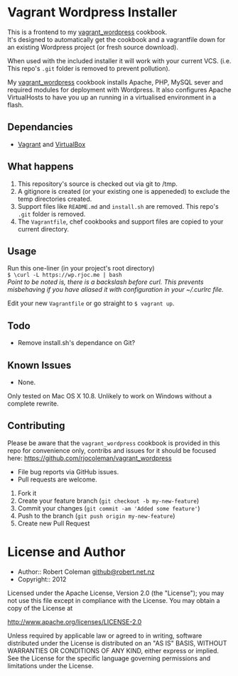 Vagrant Wordpress Installer
===


This is a frontend to my [vagrant_wordpress](https://github.com/rjocoleman/vagrant_wordpress) cookbook.  
It's designed to automatically get the cookbook and a vagrantfile down for an existing Wordpress project (or fresh source download).

When used with the included installer it will work with your current VCS. (i.e. This repo's `.git` folder is removed to prevent pollution).

My [vagrant_wordpress](https://github.com/rjocoleman/vagrant_wordpress) cookbook installs Apache, PHP, MySQL sever and required modules for deployment with Wordpress. It also configures Apache VirtualHosts to have you up an running in a virtualised environment in a flash.


Dependancies
------------

* [Vagrant](http://www.vagrantup.com/) and [VirtualBox](https://www.virtualbox.org)


What happens
------------
1. This repository's source is checked out via git to /tmp.
2. A gitignore is created (or your existing one is appeneded) to exclude the temp directories created.
3. Support files like `README.md` and `install.sh` are removed. This repo's `.git` folder is removed. 
4. The `Vagrantfile`, chef cookbooks and support files are copied to your current directory.


Usage
-----

Run this one-liner (in your project's root directory)  
`$ \curl -L https://wp.rjoc.me | bash `  
_Point to be noted is, there is a backslash before _curl_. This prevents misbehaving if you have aliased it with configuration in your ~/.curlrc file._

Edit your new `Vagrantfile` or go straight to `$ vagrant up`.

Todo
----

* Remove install.sh's dependance on Git?


Known Issues
------------

* None.

Only tested on Mac OS X 10.8. Unlikely to work on Windows without a complete rewrite.


Contributing
------------

Please be aware that the `vagrant_wordpress` cookbook is provided in this repo for convenience only, contribs and issues for it should be focused here: https://github.com/rjocoleman/vagrant_wordpress


* File bug reports via GitHub issues.
* Pull requests are welcome.


1. Fork it
2. Create your feature branch (`git checkout -b my-new-feature`)
3. Commit your changes (`git commit -am 'Added some feature'`)
4. Push to the branch (`git push origin my-new-feature`)
5. Create new Pull Request



License and Author
===================

* Author:: Robert Coleman <github@robert.net.nz>
* Copyright:: 2012

Licensed under the Apache License, Version 2.0 (the "License");
you may not use this file except in compliance with the License.
You may obtain a copy of the License at

http://www.apache.org/licenses/LICENSE-2.0

Unless required by applicable law or agreed to in writing, software
distributed under the License is distributed on an "AS IS" BASIS,
WITHOUT WARRANTIES OR CONDITIONS OF ANY KIND, either express or implied.
See the License for the specific language governing permissions and
limitations under the License.